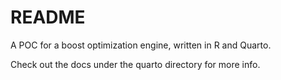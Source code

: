 # README 

A POC for a boost optimization engine, written in R and Quarto.

Check out the docs under the quarto directory for more info.
